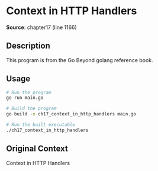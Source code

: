 # Context in HTTP Handlers

**Source**: chapter17 (line 1166)

## Description

This program is from the Go Beyond golang reference book.

## Usage

```bash
# Run the program
go run main.go

# Build the program
go build -o ch17_context_in_http_handlers main.go

# Run the built executable
./ch17_context_in_http_handlers
```

## Original Context

Context in HTTP Handlers

